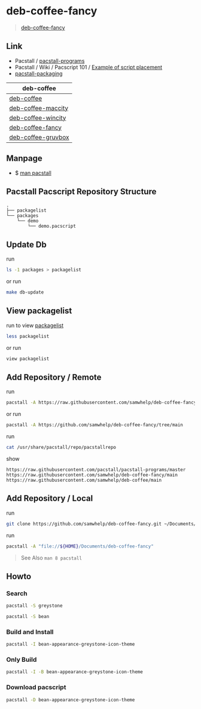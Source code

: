 

# deb-coffee-fancy

> [deb-coffee-fancy](https://samwhelp.github.io/deb-coffee-fancy/)




## Link

* Pacstall / [pacstall-programs](https://github.com/pacstall/pacstall-programs#pacstall-programs)
* Pacstall / Wiki / Pacscript 101 / [Example of script placement](https://github.com/pacstall/pacstall/wiki/Pacscript-101#pacscript-name)
* [pacstall-packaging](https://github.com/samwhelp/pacstall-packaging)


| deb-coffee |
| ---------- |
| [deb-coffee](https://github.com/samwhelp/deb-coffee) |
| [deb-coffee-maccity](https://github.com/samwhelp/deb-coffee-maccity) |
| [deb-coffee-wincity](https://github.com/samwhelp/deb-coffee-wincity) |
| [deb-coffee-fancy](https://github.com/samwhelp/deb-coffee-wincity) |
| [deb-coffee-gruvbox](https://github.com/samwhelp/deb-coffee-gruvbox) |




## Manpage

* $ [man pacstall](https://github.com/samwhelp/deb-coffee/blob/main/helper/share/manpage/pacstall.md#manpage)




## Pacstall Pacscript Repository Structure


```
.
├── packagelist
└── packages
    └── demo
        └── demo.pacscript
```


## Update Db

run

``` sh
ls -1 packages > packagelist
```

or run

``` sh
make db-update
```




## View packagelist

run to view [packagelist](packagelist)

``` sh
less packagelist
```

or run

``` sh
view packagelist
```




## Add Repository / Remote

run

``` sh
pacstall -A https://raw.githubusercontent.com/samwhelp/deb-coffee-fancy/main
```

or run

``` sh
pacstall -A https://github.com/samwhelp/deb-coffee-fancy/tree/main
```


run

``` sh
cat /usr/share/pacstall/repo/pacstallrepo
```

show

```
https://raw.githubusercontent.com/pacstall/pacstall-programs/master
https://raw.githubusercontent.com/samwhelp/deb-coffee-fancy/main
https://raw.githubusercontent.com/samwhelp/deb-coffee/main
```




## Add Repository / Local

run

``` sh
git clone https://github.com/samwhelp/deb-coffee-fancy.git ~/Documents/deb-coffee-fancy
```


run

``` sh
pacstall -A "file://${HOME}/Documents/deb-coffee-fancy"
```

> See Also `man 8 pacstall`


## Howto

### Search

``` sh
pacstall -S greystone
```

``` sh
pacstall -S bean
```


### Build and Install

``` sh
pacstall -I bean-appearance-greystone-icon-theme
```


### Only Build

``` sh
pacstall -I -B bean-appearance-greystone-icon-theme
```


### Download pacscript

``` sh
pacstall -D bean-appearance-greystone-icon-theme
```
